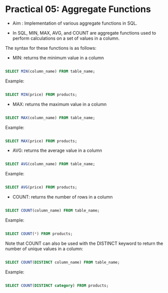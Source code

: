 # Practical 05: Aggregate Functions

- Aim : Implementation of various aggregate functions in SQL.

- In SQL, MIN, MAX, AVG, and COUNT are aggregate functions used to perform calculations on a set of values in a column.

The syntax for these functions is as follows:

- MIN: returns the minimum value in a column

```sql

SELECT MIN(column_name) FROM table_name;
```

Example:

```sql

SELECT MIN(price) FROM products;
```

- MAX: returns the maximum value in a column

```sql

SELECT MAX(column_name) FROM table_name;
```

Example:

```sql

SELECT MAX(price) FROM products;
```

- AVG: returns the average value in a column

```sql

SELECT AVG(column_name) FROM table_name;
```

Example:

```sql

SELECT AVG(price) FROM products;
```

- COUNT: returns the number of rows in a column

```sql

SELECT COUNT(column_name) FROM table_name;
```

Example:

```sql

SELECT COUNT(*) FROM products;
```

Note that COUNT can also be used with the DISTINCT keyword to return the number of unique values in a column:

```sql

SELECT COUNT(DISTINCT column_name) FROM table_name;
```

Example:

```sql

SELECT COUNT(DISTINCT category) FROM products;
```
